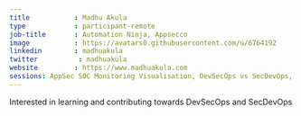 ```yaml
---
title           : Madhu Akula
type            : participant-remote
job-title       : Automation Ninja, Appsecco
image           : https://avatars0.githubusercontent.com/u/6764192
linkedin        : madhuakula
twitter          : madhuakula
website         : https://www.madhuakula.com
sessions: AppSec SOC Monitoring Visualisation, DevSecOps vs SecDevOps, Agile Practices for Security Teams, Creating AppSec Teams, Crowdsourcing Security Knowledge, Juice Shop Brainstorming, ELK Security Dashboards, BDD for Cloud Security, Threat and Vulnerability Management, SRE Security Activities, Docker Security, AWS Lambda Security, Netflix Security Automation, A comparison of strength and weaknesses of specific FOSS tools
---
```


Interested in learning and contributing towards DevSecOps and SecDevOps
